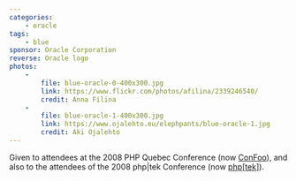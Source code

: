 ```yaml
---
categories:
    - oracle
tags:
    - blue
sponsor: Oracle Corporation
reverse: Oracle logo
photos:
    -
        file: blue-oracle-0-400x300.jpg
        link: https://www.flickr.com/photos/afilina/2339246540/
        credit: Anna Filina
    -
        file: blue-oracle-1-400x300.jpg
        link: https://www.ojalehto.eu/elephpants/blue-oracle-1.jpg
        credit: Aki Ojalehto
---
```

Given to attendees at the 2008 PHP Quebec Conference (now [ConFoo](http://confoo.ca)), 
and also to the attendees of the 2008 php|tek Conference (now [php[tek]](https://tek.phparch.com/)).
